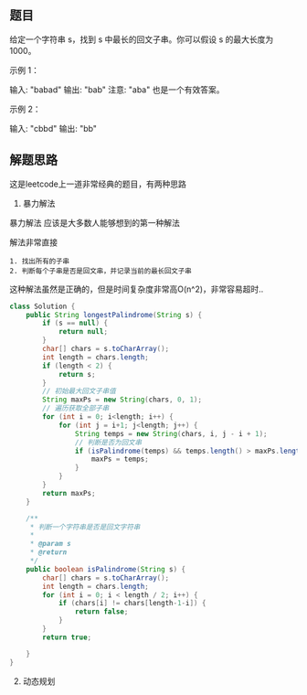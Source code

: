 ## 题目

给定一个字符串 s，找到 s 中最长的回文子串。你可以假设 s 的最大长度为 1000。 

 示例 1： 

 输入: "babad"
 输出: "bab"
 注意: "aba" 也是一个有效答案。


 示例 2： 

 输入: "cbbd"
 输出: "bb"
 
## 解题思路

这是leetcode上一道非常经典的题目，有两种思路

1. 暴力解法

暴力解法 应该是大多数人能够想到的第一种解法

解法非常直接

    1. 找出所有的子串
    2. 判断每个子串是否是回文串，并记录当前的最长回文子串
    
这种解法虽然是正确的，但是时间复杂度非常高O(n^2)，非常容易超时..

```java
class Solution {
    public String longestPalindrome(String s) {
        if (s == null) {
            return null;
        }
        char[] chars = s.toCharArray();
        int length = chars.length;
        if (length < 2) {
            return s;
        }
        // 初始最大回文子串值
        String maxPs = new String(chars, 0, 1);
        // 遍历获取全部子串
        for (int i = 0; i<length; i++) {
            for (int j = i+1; j<length; j++) {
                String temps = new String(chars, i, j - i + 1);
                // 判断是否为回文串
                if (isPalindrome(temps) && temps.length() > maxPs.length()) {
                    maxPs = temps;
                }
            }
        }
        return maxPs;
    }

    /**
     * 判断一个字符串是否是回文字符串
     *
     * @param s
     * @return
     */
    public boolean isPalindrome(String s) {
        char[] chars = s.toCharArray();
        int length = chars.length;
        for (int i = 0; i < length / 2; i++) {
            if (chars[i] != chars[length-1-i]) {
                return false;
            }
        }
        return true;

    }
}
```

2. 动态规划